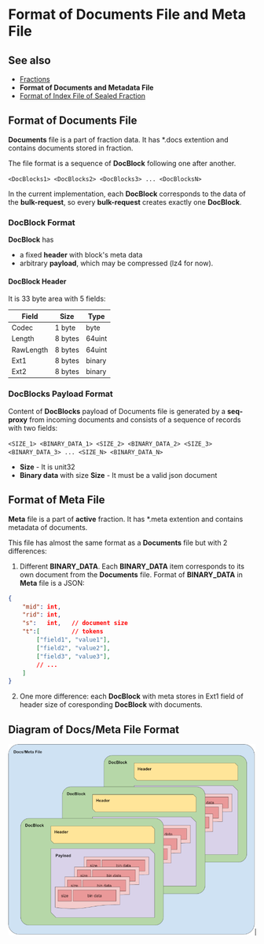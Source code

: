# Format of Documents File and Meta File

## See also

 * [Fractions](./fractions.md)
 * **Format of Documents and Metadata File**
 * [Format of Index File of Sealed Fraction](./format-index-file.md) 

## Format of Documents File

**Documents** file is a part of fraction data. It has \*.docs extention and contains documents stored in fraction.

The file format is a sequence of **DocBlock** following one after another. 

```<DocBlocks1> <DocBlocks2> <DocBlocks3> ... <DocBlocksN>```

In the current implementation, each **DocBlock** corresponds to the data of the **bulk-request**, so every 
**bulk-request** creates exactly one **DocBlock**.

### DocBlock Format

**DocBlock** has 
 - a fixed **header** with block's meta data 
 - arbitrary **payload**, which may be compressed (lz4 for now). 

#### DocBlock Header

It is 33 byte area with 5 fields:

| Field     | Size           | Type   |
| --------- | -------------- | ------ |
| Codec     | 1 byte         | byte   |
| Length    | 8 bytes        | 64uint |
| RawLength | 8 bytes        | 64uint |
| Ext1      | 8 bytes        | binary |
| Ext2      | 8 bytes        | binary |

### DocBlocks Payload Format

Content of **DocBlocks** payload of Documents file is generated by a **seq-proxy** from incoming documents and 
consists of a sequence of records with two fields: 

```<SIZE_1> <BINARY_DATA_1> <SIZE_2> <BINARY_DATA_2> <SIZE_3> <BINARY_DATA_3> ... <SIZE_N> <BINARY_DATA_N>```

 - **Size** - It is unit32 
 - **Binary data** with size **Size** - It must be a valid json document

## Format of Meta File

**Meta** file is a part of **active** fraction. It has \*.meta extention and contains metadata of documents.

This file has almost the same format as a **Documents** file but with 2 differences:

1. Different **BINARY_DATA**. Each **BINARY_DATA** item corresponds to its own document from the **Documents** file. 
Format of **BINARY_DATA** in **Meta** file is a JSON:

```json
{
    "mid": int,
    "rid": int,
    "s":   int,   // document size
    "t":[         // tokens
        ["field1", "value1"],
        ["field2", "value2"],
        ["field3", "value3"],
        // ...
    ]
}
```
2. One more difference: each **DocBlock** with meta stores in Ext1 field of header size of coresponding **DocBlock** with documents.

## Diagram of Docs/Meta File Format

![Diagram of Docs/Meta File Format](meta.png)

